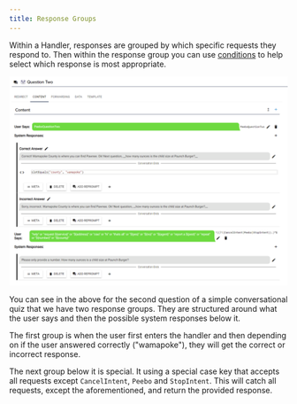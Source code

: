 ```yaml
---
title: Response Groups
---
```


Within a Handler, responses are grouped by which specific requests they respond to.  Then within the response group you can use [conditions](/docs/dialog-manager/conditions) to help select which response is most appropriate.  

![handler response groups](../../static/img/content/handler-response-groups.png)

You can see in the above for the second question of a simple conversational quiz that we have two response groups.  They are structured around what the user says and then the possible system responses below it. 

The first group is when the user first enters the handler and then depending on if the user answered correctly ("wamapoke"), they will get the correct or incorrect response.

The next group below it is special.  It using a special case key that accepts all requests except `CancelIntent`, `Peebo` and `StopIntent`.  This will catch all requests, except the aforementioned, and return the provided response.  
